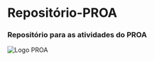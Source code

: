 # Repositório-PROA
<h3>Repositório para as atividades do PROA </h3>
<img src="github/logo-proa.png" alt="Logo PROA">

